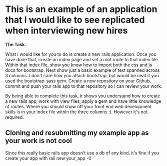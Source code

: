 This is an example of an application that I would like to see replicated when interviewing new hires
==================
**The Task.**

What I would like for you to do is create a new rails application. Once you have done that, create an index page and set a root route to that index file. Within that index file, show you know how to  import both the css and js docs for bootstrap. Next show just a basic example of text spanned across 3 columns. I don't care how you attach bootstrap, but would be neat if you used the bootstrap-sass gem. Create a new repository on your Github, commit and push your rails app to that repository so I can review your work.

By being able to complete this task, it shows you understand how to create a new rails app, work with view files, apply a gem and have little knowledge of routes.
Where you should show off your front end web development skills is in your index file within the three columns :). However it's not required.

Cloning and resubmitting my example app as your work is not cool
-----------------

Since this really basic rails app doesn't use a db of any kind, it's fine if you create your app with rail new your_app -0